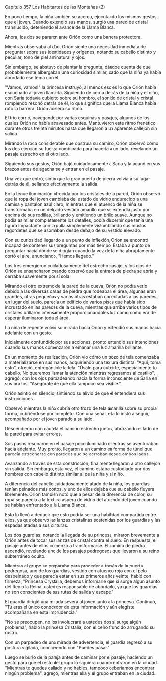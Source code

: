 
Capítulo 357 Los Habitantes de las Montañas (2)

En poco tiempo, la niña también se acerca, ejecutando los mismos gestos que el joven. Cuando extendió sus manos, surgió una pared de cristal translúcido, deteniendo el avance de la Llama Blanca.

Ahora, los dos se pararon ante Orión como una barrera protectora.

Mientras observaba al dúo, Orion siente una necesidad inmediata de preguntar sobre sus identidades y orígenes, notando su cabello distinto y peculiar, tono de piel antinatural y ojos.

Sin embargo, se abstuvo de plantar la pregunta, dándoe cuenta de que probablemente albergaban una curiosidad similar, dado que la niña ya había abordado ese tema con él.

"Vamos, vamos!" la princesa instruyó, al menos eso es lo que Orión había escuchado al joven llamarla. Siguiendo de cerca detrás de la niña y el niño, con Saria todavía cubierto sobre su hombro, el sonido de cristal y cristal rompiendo resonó detrás de él, lo que significa que la Llama Blanca había roto la barrera. Orión aceleró su ritmo.

El trío corrió, navegando por varias esquinas y pasajes, algunos de los cuales Orión no había atravesado antes. Mantuvieron este ritmo frenético durante otros treinta minutos hasta que llegaron a un aparente callejón sin salida.

Mirando la roca considerable que obstruía su camino, Orión observó cómo los dos ejercían su fuerza combinada para hacerla a un lado, revelando un pasaje estrecho en el otro lado.

Siguiendo sus gestos, Orión bajó cuidadosamente a Saria y la acunó en sus brazos antes de agacharse y entrar en el pasaje.

Una vez que entró, sintió que la gran puerta de piedra volvía a su lugar detrás de él, sellando efectivamente la salida.

En la tenue iluminación ofrecida por los cristales de la pared, Orión observó que la ropa del joven cambiaba del estado de vidrio endurecido a una camisa y pantalón azul claro, mientras que el atuendo de la niña se transformaba en un delgado vestido amarillo que se extendía justo por encima de sus rodillas, brillando y emitiendo un brillo suave. Aunque no podía asimilar completamente los detalles, podía discernir que tenía una figura impactante con la polla simplemente vislumbrando sus muslos regordetes que se asomaban desde debajo de su vestido elevado.

Con su curiosidad llegando a un punto de inflexión, Orion se encontró incapaz de contener sus preguntas por más tiempo. Estaba a punto de preguntar hacia dónde se dirigían cuando la voz de la niña abruptamente cortó el aire, anunciando, "Hemos llegado."

Los tres emergieron cuidadosamente del estrecho pasaje, y los ojos de Orión se ensancharon cuando observó que la entrada de piedra se abría y cerraba suavemente por sí sola.

Mirando el otro extremo de la pared de la cueva, Orión no podía verlo debido a las diversas casas de piedra que rodeaban el área, algunas eran grandes, otras pequeñas y varias otras estaban conectadas a las paredes, en lugar del suelo, parecía un edificio de varios pisos que había sido incrustado en las paredes de la cueva, mientras que arriba varios tipos de cristales brillaron intensamente proporcionándoles luz como como era de esperar iluminaron toda el área.

La niña de repente volvió su mirada hacia Orión y extendió sus manos hacia adelante con un gesto.

Inicialmente confundido por sus acciones, pronto entendió sus intenciones cuando sus manos comenzaron a emanar una luz amarilla brillante.

En un momento de realización, Orión vio cómo un trozo de tela comenzaba a materializarse en sus manos, adquiriendo una textura distinta. "Aquí, toma esto", ofreció, entregándole la tela. "Úsalo para cubrirte, especialmente tu cabello. No queremos llamar la atención mientras regresamos al castillo", agregó, con los ojos parpadeando hacia la forma inconsciente de Saria en sus brazos. "Asegúrate de que ella tampoco sea visible."

Orión asintió en silencio, sintiendo su alivio de que él entendiera sus instrucciones.

Observó mientras la niña cubría otro trozo de tela amarilla sobre su propia forma, cubriéndose por completo. Con una señal, ella lo instó a seguir, acompañado por el joven parado a su lado.

Descendieron con cautela el camino estrecho juntos, abrazando el lado de la pared para evitar errores.

Sus pasos resonaron en el pasaje poco iluminado mientras se aventuraban hacia adelante. Muy pronto, llegaron a un camino en forma de túnel que parecía estrecharse con paredes que se cerraban desde ambos lados.

Avanzando a través de esta constricción, finalmente llegaron a otro callejón sin salida. Sin embargo, esta vez, el camino estaba custodiado por dos hombres con cabello distinto similar al de la niña y el niño.

A diferencia del cabello cuidadosamente atado de la niña, los guardias tenían peinados más cortos, y uno de ellos dejaba que su cabello fluyera libremente. Orion también notó que a pesar de la diferencia de color, su ropa se parecía a la textura áspera de vidrio del atuendo del joven cuando se habían enfrentado a la Llama Blanca.

Esto lo llevó a deducir que esto podría ser una habilidad compartida entre ellos, ya que observó las lanzas cristalinas sostenidas por los guardias y las espadas atadas a sus cinturas.

Los dos guardias, notando la llegada de su princesa, miraron brevemente a Orión antes de tocar sus lanzas de cristal contra el suelo. En respuesta, el pasaje antes de ellos comenzó a transformarse. El camino de piedra ascendió, revelando uno de los pasajes pedregosos que llevaron a su reino subterráneo oculto.

Mientras el grupo se preparaba para proceder a través de la puerta pedregosa, uno de los guardias, vestido con atuendo rojo con el pelo despeinado y que parecía estar en sus primeros años veinte, habló con firmeza, "Princesa Crystalia, debemos informarle que si surge algún asunto del Rey o la Reina, usted es responsable de abordarlo, ya que los guardias no son conscientes de sus rutas de salida y escape."

El guardia dirigió una mirada severa al joven junto a la princesa. Continuó, "Tú eras el único conocedor de esta información y aún elegiste acompañarla en esta imprudencia."

"No se preocupen, no los involucraré a ustedes dos si surge algún problema", habló la princesa Cristalia, con el ceño fruncido arrugando su rostro.

Con un parpadeo de una mirada de advertencia, el guardia regresó a su postura vigilada, concluyendo con "Puedes pasar."

Luego se burló de la pareja antes de caminar por el pasaje, haciendo un gesto para que el resto del grupo lo siguiera cuando entraron en la ciudad. "Mientras te quedes callado y no hables, tampoco deberíamos encontrar ningún problema", agregó, mientras ella y el grupo entraban en la ciudad.
